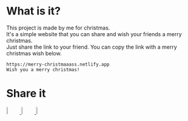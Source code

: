 # What is it?
This project is made by me for christmas.<br>
It's a simple website that you can share and wish your friends a merry christmas.<br>
Just share the link to your friend. You can copy the link with a merry christmas wish below.

```
https://merry-christmaaass.netlify.app
Wish you a merry christmas!
```

# Share it

<a href="https://web.whatsapp.com/send?text=https://merry-christmaaass.netlify.app Wish you a merry christmas!">
<img src="https://user-images.githubusercontent.com/86107234/146312300-df00fa27-2c33-4a0c-9c14-66fa2440abf4.png" width="7%">
</a>
<a href="https://t.me/share/url?url=https://merry-christmaaass.netlify.app&text=Wish you a merry christmas!">
<img src="https://user-images.githubusercontent.com/86107234/146312288-7efb4b1e-9000-4c4a-b7f5-1b837098ff17.png" width="7%">
</a>
<a href="https://www.facebook.com/sharer.php?t=https://merry-christmaaass.netlify.app Wish you a merry christmas">
<img src="https://user-images.githubusercontent.com/86107234/146312298-d4176976-ef23-4631-a15a-3ba8ab9f80de.png" width="7%">
</a>


